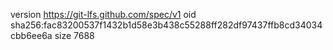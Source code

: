 version https://git-lfs.github.com/spec/v1
oid sha256:fac83200537f1432b1d58e3b438c55288ff282df97437ffb8cd34034cbb6ee6a
size 7688
